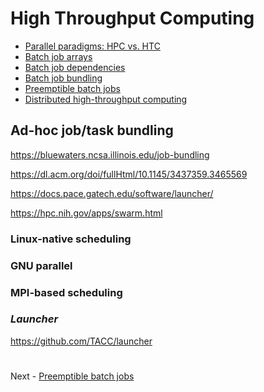 # High Throughput Computing

- [Parallel paradigms: HPC vs. HTC](PARALLEL.md)
- [Batch job arrays](ARRAYS.md)
- [Batch job dependencies](DEPENDENCIES.md)
- [Batch job bundling](BUNDLING.md)
- [Preemptible batch jobs](PREEMPTIBLE.md)
- [Distributed high-throughput computing](DHTC.md)

## Ad-hoc job/task bundling

https://bluewaters.ncsa.illinois.edu/job-bundling

https://dl.acm.org/doi/fullHtml/10.1145/3437359.3465569

https://docs.pace.gatech.edu/software/launcher/

https://hpc.nih.gov/apps/swarm.html

### Linux-native scheduling

### GNU parallel

### MPI-based scheduling

### *Launcher*

https://github.com/TACC/launcher

#

Next - [Preemptible batch jobs](PREEMPTIBLE.md)
